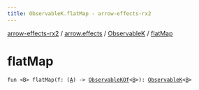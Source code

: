```yaml
---
title: ObservableK.flatMap - arrow-effects-rx2
---
```


[arrow-effects-rx2](../../index.html) / [arrow.effects](../index.html) / [ObservableK](index.html) / [flatMap](./flat-map.html)

# flatMap

`fun <B> flatMap(f: (`[`A`](index.html#A)`) -> `[`ObservableKOf`](../-observable-k-of.html)`<`[`B`](flat-map.html#B)`>): `[`ObservableK`](index.html)`<`[`B`](flat-map.html#B)`>`